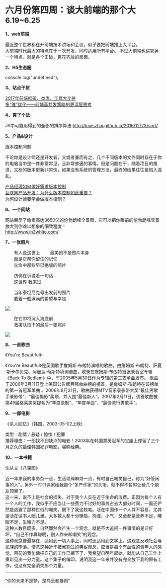 
# 六月份第四周：谈大前端的那个大  <small>6.19~6.25</small>

__1、web前端__    
  
最近整个世界都在开前端技术讲坛和会议，似乎要把前端推上大平台。   
大前端时代最大的特点在于一次开发，同时适用所有平台。
不过大前端也讲究另一个特点，就是各个击破，百花齐放的局面。

__2、H5生态圈__      

console.log("undefined");

__3、站点干货__    

[2017年前端框架、类库、工具大比拼](http://www.cnblogs.com/powertoolsteam/p/front_end_framework_2017.html)      
[多“维”优化——前端高并发策略的更深层思考](http://wetest.qq.com/lab/view/316.html)  

__4、算了个法__     

JS中可能用得到的全部的排序算法 http://louiszhai.github.io/2016/12/23/sort/

__5、产品&设计__        

版本控制问题  

不论你是设计师还是开发者，又或者兼而有之，几个不同版本的文件同时存在于你的电脑当中是一件非常常见，且非常普遍的事情。但是问题在于，随着项目的推进，文档的版本更新非常快，如果没有系统的管理方法，最终的结果往往是陷入混乱。   

[产品经理如何做好需求版本控制](http://www.woshipm.com/pmd/182444.html)  
[互联网产品开发：为什么版本控制如此重要？](http://www.sohu.com/a/104813267_393925)  
[为何设计师要学会做版本控制？](http://www.woshipm.com/ucd/316309.html)   

__6、一个网站__

网站展示了像素高达3650亿的伦勃朗峰全景图，它可以把你眼前的伦勃朗峰雪景放大到你难以想象的细致程度！  
http://www.in2white.com/

__7、一张照片__   

　　有人说这世上
　　最美的不是照片本身  
　　而是它帮你留住的记忆  
　　生命中那些早已绝版的照片  

　　仿佛在诉说着一句话   
　　这世界 我来过  

　　当年泰坦尼克号出发前的照片  
　　载着一船满满的希望与幸福  

![](https://github.com/bluezhan/weeky/raw/master/docs/img/64-1.jpg) 

　　在它即将沉入海底前  
　　救援队拍下的最后一张照片  

![](https://github.com/bluezhan/weeky/raw/master/docs/img/64-2.jpg) 


__8、一首歌曲__  

《You're Beautiful》  

《You're Beautiful》是英国歌手詹姆斯·布朗特演唱的歌曲，由詹姆斯·布朗特、萨夏·斯卡尔贝克、阿曼达·苟斯特填词谱曲，收录在詹姆斯·布朗特首张录音室专辑《Back To Bedlam》中，于2005年5月30日作为专辑的第三支单曲发布。
歌曲于2006年3月11日登上美国公告牌百强单曲榜的榜首，是詹姆斯·布朗特在该榜单的第一首冠军单曲  。2006年8月31日，歌曲获得MTV音乐录影带大奖“最佳男歌手录影带”、“最佳摄影”奖项，并入围“最佳新人”。2007年2月11日，该首歌曲被第49届格莱美奖提名为“年度录制”、“年度单曲”、“最佳流行男歌手”。

__9、一部电影__   

《杀人回忆》（韩国，2003-05-02上映）

类型：剧情 / 悬疑 / 惊悚 / 犯罪  
推荐理由：一部找不到缺点的电影！2003年在韩国票房冠军的宝座上停留了三个月之久的最佳韩国犯罪电影，堪称经典。  

__10、一本书籍__ 

沈从文《八骏图》

近一年来我的事务杂一点，生活琐碎麻烦一点，有时自己嘲笑自己，称为“好管闲事的人”。另外一时书评家给我那个“多产作家”的头衔，就不得不暂时让给几个朋友顶替了。  
这一来，说不上是社会的损失，对于我个人实在近于生命的浪费。正因为每个人有一个人的工作，我似乎不应当让一些费力不讨好的事务占去大部分时间，一面还俨然是逃避了那种世俗的嘲笑，搁下了我这枝笔。活在中国作一个人并不容易，尤其是活在读书人圈儿里。大多数人都十分懒惰，拘谨，小气，又全都是营养不足，睡眠不足，生殖力不足。    
这种人数目既多，自然而然会产生一个观念，就是不大追问一件事情的是非好坏，“自己不作算聪明，别人作来却嘲笑”的观念。   
这种观念普遍存在，适用到一切人事上，同时还适用到文学上。这观念反映社会与民族的堕落。憎恶这种近于被阉割过的寺宦观念，应当是每个有血性的青年人的感觉。目前的我仿佛把自己的工作已搁下了，我希望自明年起始，就能从自己工作上重新见出一分力量。这个集子的编印，说明我这一年来并没有完全放下我的原有工作，也没有完全消失那个力量。
 

-------------------

“你的未来不是梦，是乌云和暴雨”

